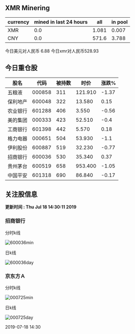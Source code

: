 ## XMR Minering

|currency|mined in last 24 hours|all|in pool|
|---|---|---|---|
|XMR|0.0|1.081|0.007|
|CNY|0.0|571.6|3.788|

今日美元对人民币 6.88	今日xmr对人民币528.93


## 今日重仓股 

|股名|代码|被持数|时价|涨跌%|
|---|---|---|---|---|
|五粮液|000858|311|121.910|-1.37|
|保利地产|600048|322|13.580|0.15|
|农业银行|601288|406|3.550|-0.56|
|美的集团|000333|423|52.510|-0.4|
|工商银行|601398|442|5.570|0.18|
|格力电器|000651|504|53.930|-1.1|
|伊利股份|600887|519|32.230|-0.77|
|招商银行|600036|530|35.340|0.37|
|贵州茅台|600519|658|953.400|-1.05|
|中国平安|601318|690|86.840|-0.17|

## 关注股信息
**更新时间 : Thu Jul 18 14:30:11 2019**
### 招商银行 
分时k线

![600036min](http://image.sinajs.cn/newchart/min/n/sh600036.gif)

日k线

![600036day](http://image.sinajs.cn/newchart/daily/n/sh600036.gif)

### 京东方Ａ 
分时k线

![000725min](http://image.sinajs.cn/newchart/min/n/sz000725.gif)

日k线

![000725day](http://image.sinajs.cn/newchart/daily/n/sz000725.gif)

2019-07-18 14:30